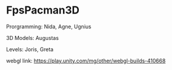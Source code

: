 # FpsPacman3D

 Prorgramming: Nida, Agne, Ugnius
 
 3D Models: Augustas
 
 Levels: Joris, Greta

 webgl link: https://play.unity.com/mg/other/webgl-builds-410668
 
